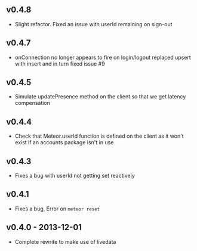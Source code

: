 ## v0.4.8

* Slight refactor. Fixed an issue with userId remaining on sign-out

## v0.4.7

* onConnection no longer appears to fire on login/logout
  replaced upsert with insert and in turn fixed issue #9

## v0.4.5

* Simulate updatePresence method on the client so that we get latency compensation

## v0.4.4

* Check that Meteor.userId function is defined on the client
  as it won't exist if an accounts package isn't in use

## v0.4.3

* Fixes a bug with userId not getting set reactively

## v0.4.1

* Fixes a bug, Error on `meteor reset`

## v0.4.0 - 2013-12-01

* Complete rewrite to make use of livedata
